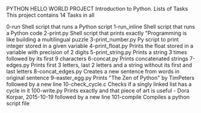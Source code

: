PYTHON HELLO WORLD PROJECT
Introduction to Python.
Lists of Tasks
This project contains 14 Tasks in all

0-run Shell script that runs a Python script
1-run_inline Shell script that runs a Python code
2-print.py Shell script that prints exactly "Programming is like building a multilingual puzzle
3-print_number.py Py script to print integer stored in a given variable
4-print_float.py Prints the float stored in a variable with precision of 2 digits
5-print_string.py Prints a string 3 times followed by its first 9 characters
6-concat.py Prints concatenated strings
7-edges.py Prints first 3 letters, last 2 letters and a string without its first and last letters
8-concat_edges.py Creates a new sentence from words in original sentence
9-easter_egg.py Prints "The Zen of Python" by TimPeters followed by a new line
10-check_cycle.c Checks if a singly linked list has a cycle in it
100-write.py Prints exactly and that piece of art is useful - Dora Korpar, 2015-10-19 followed by a new line
101-compile Compiles a python script file
